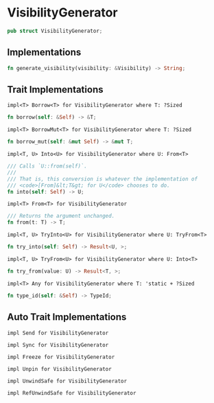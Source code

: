 # VisibilityGenerator

```rust
pub struct VisibilityGenerator;
```





## Implementations

```rust
fn generate_visibility(visibility: &Visibility) -> String;
```



## Trait Implementations

`impl<T> Borrow<T> for VisibilityGenerator
where
	T: ?Sized`

```rust
fn borrow(self: &Self) -> &T;
```

`impl<T> BorrowMut<T> for VisibilityGenerator
where
	T: ?Sized`

```rust
fn borrow_mut(self: &mut Self) -> &mut T;
```

`impl<T, U> Into<U> for VisibilityGenerator
where
	U: From<T>`

```rust
/// Calls `U::from(self)`.
/// 
/// That is, this conversion is whatever the implementation of
/// <code>[From]&lt;T&gt; for U</code> chooses to do.
fn into(self: Self) -> U;
```

`impl<T> From<T> for VisibilityGenerator`

```rust
/// Returns the argument unchanged.
fn from(t: T) -> T;
```

`impl<T, U> TryInto<U> for VisibilityGenerator
where
	U: TryFrom<T>`

```rust
fn try_into(self: Self) -> Result<U, >;
```

`impl<T, U> TryFrom<U> for VisibilityGenerator
where
	U: Into<T>`

```rust
fn try_from(value: U) -> Result<T, >;
```

`impl<T> Any for VisibilityGenerator
where
	T: 'static + ?Sized`

```rust
fn type_id(self: &Self) -> TypeId;
```



## Auto Trait Implementations

`impl Send for VisibilityGenerator`

`impl Sync for VisibilityGenerator`

`impl Freeze for VisibilityGenerator`

`impl Unpin for VisibilityGenerator`

`impl UnwindSafe for VisibilityGenerator`

`impl RefUnwindSafe for VisibilityGenerator`



